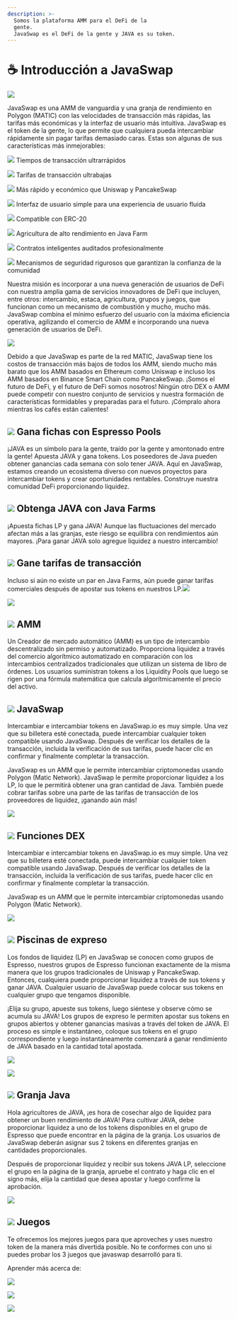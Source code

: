 ```yaml
---
description: >-
  Somos la plataforma AMM para el DeFi de la
  gente.                                                                             
  JavaSwap es el DeFi de la gente y JAVA es su token.
---
```


# ☕ Introducción a JavaSwap



![](.gitbook/assets/grupo-1113.png)

JavaSwap es una AMM de vanguardia y una granja de rendimiento en Polygon \(MATIC\) con las velocidades de transacción más rápidas, las tarifas más económicas y la interfaz de usuario más intuitiva. JavaSwap es el token de la gente, lo que permite que cualquiera pueda intercambiar rápidamente sin pagar tarifas demasiado caras. Estas son algunas de sus características más inmejorables:

​![](https://firebasestorage.googleapis.com/v0/b/gitbook-28427.appspot.com/o/assets%2F-Mgn5KsZA8PO5ZysxMUE%2F-MgppWMUEO8vCg7h7Wug%2F-Mgpst51MWjGqdJ2ATmZ%2FGrupo%201115.png?alt=media&token=8b92d7a1-64b5-4455-8613-1b25941e542e) Tiempos de transacción ultrarrápidos

​![](https://firebasestorage.googleapis.com/v0/b/gitbook-28427.appspot.com/o/assets%2F-Mgn5KsZA8PO5ZysxMUE%2F-MgppWMUEO8vCg7h7Wug%2F-Mgpst51MWjGqdJ2ATmZ%2FGrupo%201115.png?alt=media&token=8b92d7a1-64b5-4455-8613-1b25941e542e) Tarifas de transacción ultrabajas

​![](https://firebasestorage.googleapis.com/v0/b/gitbook-28427.appspot.com/o/assets%2F-Mgn5KsZA8PO5ZysxMUE%2F-MgppWMUEO8vCg7h7Wug%2F-Mgpst51MWjGqdJ2ATmZ%2FGrupo%201115.png?alt=media&token=8b92d7a1-64b5-4455-8613-1b25941e542e) Más rápido y económico que Uniswap y PancakeSwap

​![](https://firebasestorage.googleapis.com/v0/b/gitbook-28427.appspot.com/o/assets%2F-Mgn5KsZA8PO5ZysxMUE%2F-MgppWMUEO8vCg7h7Wug%2F-Mgpst51MWjGqdJ2ATmZ%2FGrupo%201115.png?alt=media&token=8b92d7a1-64b5-4455-8613-1b25941e542e) Interfaz de usuario simple para una experiencia de usuario fluida

​![](https://firebasestorage.googleapis.com/v0/b/gitbook-28427.appspot.com/o/assets%2F-Mgn5KsZA8PO5ZysxMUE%2F-MgppWMUEO8vCg7h7Wug%2F-Mgpst51MWjGqdJ2ATmZ%2FGrupo%201115.png?alt=media&token=8b92d7a1-64b5-4455-8613-1b25941e542e) Compatible con ERC-20

​![](https://firebasestorage.googleapis.com/v0/b/gitbook-28427.appspot.com/o/assets%2F-Mgn5KsZA8PO5ZysxMUE%2F-MgppWMUEO8vCg7h7Wug%2F-Mgpst51MWjGqdJ2ATmZ%2FGrupo%201115.png?alt=media&token=8b92d7a1-64b5-4455-8613-1b25941e542e) Agricultura de alto rendimiento en Java Farm

​![](https://firebasestorage.googleapis.com/v0/b/gitbook-28427.appspot.com/o/assets%2F-Mgn5KsZA8PO5ZysxMUE%2F-MgppWMUEO8vCg7h7Wug%2F-Mgpst51MWjGqdJ2ATmZ%2FGrupo%201115.png?alt=media&token=8b92d7a1-64b5-4455-8613-1b25941e542e) Contratos inteligentes auditados profesionalmente

​![](https://firebasestorage.googleapis.com/v0/b/gitbook-28427.appspot.com/o/assets%2F-Mgn5KsZA8PO5ZysxMUE%2F-MgppWMUEO8vCg7h7Wug%2F-Mgpst51MWjGqdJ2ATmZ%2FGrupo%201115.png?alt=media&token=8b92d7a1-64b5-4455-8613-1b25941e542e) Mecanismos de seguridad rigurosos que garantizan la confianza de la comunidad

Nuestra misión es incorporar a una nueva generación de usuarios de DeFi con nuestra amplia gama de servicios innovadores de DeFi que incluyen, entre otros: intercambio, estaca, agricultura, grupos y juegos, que funcionan como un mecanismo de combustión y mucho, mucho más. JavaSwap combina el mínimo esfuerzo del usuario con la máxima eficiencia operativa, agilizando el comercio de AMM e incorporando una nueva generación de usuarios de DeFi.

![](https://gblobscdn.gitbook.com/assets%2F-Mgn5KsZA8PO5ZysxMUE%2F-MgppWMUEO8vCg7h7Wug%2F-Mgpt0Z-O3XAwHl25YZu%2FGrupo%202424.png?alt=media&token=8308d7e7-6ef8-40b7-80b9-5839ee8426a5)

Debido a que JavaSwap es parte de la red MATIC, JavaSwap tiene los costos de transacción más bajos de todos los AMM, siendo mucho más barato que los AMM basados ​​en Ethereum como Uniswap e incluso los AMM basados ​​en Binance Smart Chain como PancakeSwap. ¡Somos el futuro de DeFi, y el futuro de DeFi somos nosotros! Ningún otro DEX o AMM puede competir con nuestro conjunto de servicios y nuestra formación de características formidables y preparadas para el futuro. ¡Cómpralo ahora mientras los cafés están calientes!

## ​![](.gitbook/assets/grupo-2453.svg) Gana fichas con Espresso Pools <a id="arn-tokens-with-espresso-pools"></a>

¡JAVA es un símbolo para la gente, traído por la gente y amontonado entre la gente! Apuesta JAVA y gana tokens. Los poseedores de Java pueden obtener ganancias cada semana con solo tener JAVA. Aquí en JavaSwap, estamos creando un ecosistema diverso con nuevos proyectos para intercambiar tokens y crear oportunidades rentables. Construye nuestra comunidad DeFi proporcionando liquidez.

## ​![](.gitbook/assets/grupo-2533.svg) Obtenga JAVA con Java Farms <a id="earn-java-with-java-farms"></a>

¡Apuesta fichas LP y gana JAVA! Aunque las fluctuaciones del mercado afectan más a las granjas, este riesgo se equilibra con rendimientos aún mayores. ¡Para ganar JAVA solo agregue liquidez a nuestro intercambio!

## ​![](.gitbook/assets/grupo-2561.svg) Gane tarifas de transacción <a id="earn-transaction-fees"></a>

Incluso si aún no existe un par en Java Farms, aún puede ganar tarifas comerciales después de apostar sus tokens en nuestros LP.![](https://gblobscdn.gitbook.com/assets%2F-Mgn5KsZA8PO5ZysxMUE%2F-MgppWMUEO8vCg7h7Wug%2F-MgpwbqryR8usxQ7zw3t%2FTrazado%2016776.png?alt=media&token=042d0370-c6cb-446a-8451-fb21f942d23e)

![](https://gblobscdn.gitbook.com/assets%2F-Mgn5KsZA8PO5ZysxMUE%2F-MgppWMUEO8vCg7h7Wug%2F-Mgpt0Z0V_LcPGWlqaVq%2FGrupo%202647.png?alt=media&token=297b2c35-dd8a-4aa9-9344-2edec76f9559)

## ​![](.gitbook/assets/grupo-2565.svg) AMM <a id="amm"></a>

Un Creador de mercado automático \(AMM\) es un tipo de intercambio descentralizado sin permiso y automatizado. Proporciona liquidez a través del comercio algorítmico automatizado en comparación con los intercambios centralizados tradicionales que utilizan un sistema de libro de órdenes. Los usuarios suministran tokens a los Liquidity Pools que luego se rigen por una fórmula matemática que calcula algorítmicamente el precio del activo.

## ​![](.gitbook/assets/grupo-2658.svg) JavaSwap <a id="javaswap"></a>

Intercambiar e intercambiar tokens en JavaSwap.io es muy simple. Una vez que su billetera esté conectada, puede intercambiar cualquier token compatible usando JavaSwap. Después de verificar los detalles de la transacción, incluida la verificación de sus tarifas, puede hacer clic en confirmar y finalmente completar la transacción.

JavaSwap es un AMM que le permite intercambiar criptomonedas usando Polygon \(Matic Network\). JavaSwap le permite proporcionar liquidez a los LP, lo que le permitirá obtener una gran cantidad de Java. También puede cobrar tarifas sobre una parte de las tarifas de transacción de los proveedores de liquidez, ¡ganando aún más!

![](.gitbook/assets/grupo-2660%20%282%29.svg)

## ​![](.gitbook/assets/grupo-2668.svg) Funciones DEX <a id="dex-features"></a>

Intercambiar e intercambiar tokens en JavaSwap.io es muy simple. Una vez que su billetera esté conectada, puede intercambiar cualquier token compatible usando JavaSwap. Después de verificar los detalles de la transacción, incluida la verificación de sus tarifas, puede hacer clic en confirmar y finalmente completar la transacción.

JavaSwap es un AMM que le permite intercambiar criptomonedas usando Polygon \(Matic Network\).

![](https://gblobscdn.gitbook.com/assets%2F-Mgn5KsZA8PO5ZysxMUE%2F-MgppWMUEO8vCg7h7Wug%2F-Mgpt0Z2cDQ44t9990z_%2FRect%C3%A1ngulo%20586.png?alt=media&token=e1a70b6e-3650-420a-a00b-90eeac8aa241)

## ​![](.gitbook/assets/grupo-2671.svg) Piscinas de expreso <a id="espresso-pools"></a>

Los fondos de liquidez \(LP\) en JavaSwap se conocen como grupos de Espresso, nuestros grupos de Espresso funcionan exactamente de la misma manera que los grupos tradicionales de Uniswap y PancakeSwap. Entonces, cualquiera puede proporcionar liquidez a través de sus tokens y ganar JAVA. Cualquier usuario de JavaSwap puede colocar sus tokens en cualquier grupo que tengamos disponible.

¡Elija su grupo, apueste sus tokens, luego siéntese y observe cómo se acumula su JAVA! Los grupos de expreso le permiten apostar sus tokens en grupos abiertos y obtener ganancias masivas a través del token de JAVA. El proceso es simple e instantáneo, coloque sus tokens en el grupo correspondiente y luego instantáneamente comenzará a ganar rendimiento de JAVA basado en la cantidad total apostada.

![](https://gblobscdn.gitbook.com/assets%2F-Mgn5KsZA8PO5ZysxMUE%2F-MgqXheutNwzou5rbzfy%2F-MgqZguN9eEYmZVQVth1%2FGrupo%202674.jpg?alt=media&token=c7971659-d0ca-4df8-bc3d-96983cfde2a3)

![](https://gblobscdn.gitbook.com/assets%2F-Mgn5KsZA8PO5ZysxMUE%2F-MgppWMUEO8vCg7h7Wug%2F-Mgpt0Z37FAjsCN3toJp%2FRect%C3%A1ngulo%20592.png?alt=media&token=ae15b231-aa47-4fd7-b19f-34d4de3a5a17)

## ​![](.gitbook/assets/grupo-2695.svg) Granja Java <a id="java-farm"></a>

Hola agricultores de JAVA, ¡es hora de cosechar algo de liquidez para obtener un buen rendimiento de JAVA! Para cultivar JAVA, debe proporcionar liquidez a uno de los tokens disponibles en el grupo de Espresso que puede encontrar en la página de la granja. Los usuarios de JavaSwap deberán asignar sus 2 tokens en diferentes granjas en cantidades proporcionales.

Después de proporcionar liquidez y recibir sus tokens JAVA LP, seleccione el grupo en la página de la granja, apruebe el contrato y haga clic en el signo más, elija la cantidad que desea apostar y luego confirme la aprobación.

![](https://gblobscdn.gitbook.com/assets%2F-Mgn5KsZA8PO5ZysxMUE%2F-MgqXheutNwzou5rbzfy%2F-MgqZguN9eEYmZVQVth1%2FGrupo%202674.jpg?alt=media&token=c7971659-d0ca-4df8-bc3d-96983cfde2a3)

## ​![](.gitbook/assets/grupo-2868.svg) Juegos <a id="games"></a>

Te ofrecemos los mejores juegos para que aproveches y uses nuestro token de la manera más divertida posible. No te conformes con uno si puedes probar los 3 juegos que javaswap desarrolló para ti.

Aprender más acerca de:

![](https://gblobscdn.gitbook.com/assets%2F-Mgn5KsZA8PO5ZysxMUE%2F-MgqXheutNwzou5rbzfy%2F-Mgq_vttrPCXq_ZBYNmF%2FGrupo%202687.jpg?alt=media&token=b9c37179-4ca2-4339-ad64-62deadf2c414)

![](https://gblobscdn.gitbook.com/assets%2F-Mgn5KsZA8PO5ZysxMUE%2F-MgqXheutNwzou5rbzfy%2F-Mgq_s20ZJ92PrhvkVk_%2FGrupo%202692.jpg?alt=media&token=83fb4c4a-6144-4e37-ba66-b207346b260f)

![](https://gblobscdn.gitbook.com/assets%2F-Mgn5KsZA8PO5ZysxMUE%2F-MgqXheutNwzou5rbzfy%2F-Mgq_yf_cDz1wA24yBj2%2FGrupo%202682.jpg?alt=media&token=e32063fa-a7d1-43f5-a89c-8560cc3159c9)

